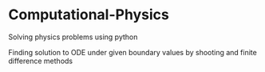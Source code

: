 # Computational-Physics
Solving physics problems using python

Finding solution to ODE under given boundary values by shooting and finite difference methods
